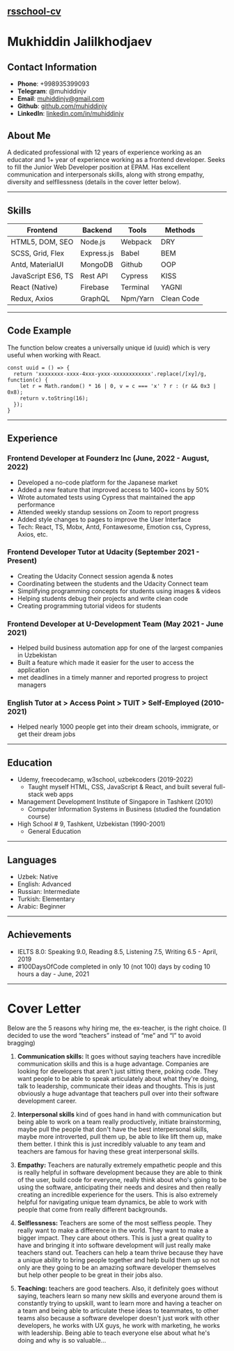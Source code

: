 ## [rsschool-cv](https://www.google.com)

# Mukhiddin Jalilkhodjaev

## Contact Information

- **Phone**: +998935399093
- **Telegram**: @muhiddinjv
- **Email**: muhiddinjv@gmail.com
- **Github**: [github.com/muhiddinjv](https://github.com/muhiddinjv)
- **LinkedIn**: [linkedin.com/in/muhiddinjv](https://www.linkedin.com/in/muhiddinjv/)

## About Me
A dedicated professional with 12 years of experience working as an educator and 1+ year of experience working as a frontend developer. Seeks to fill the Junior Web Developer position at EPAM. Has excellent communication and interpersonals skills, along with strong empathy, diversity and selfllessness (details in the cover letter below). 
***
## Skills

| Frontend           | Backend      | Tools    | Methods    |
| ------------------ | ------------ | -------- | ---------- |
| HTML5, DOM, SEO    | Node.js      | Webpack  | DRY        | 
| SCSS, Grid, Flex   | Express.js   | Babel    | BEM        |
| Antd, MaterialUI   | MongoDB      | Github   | OOP        |
| JavaScript ES6, TS | Rest API     | Cypress  | KISS       | 
| React (Native)     | Firebase     | Terminal | YAGNI      |
| Redux, Axios       | GraphQL      | Npm/Yarn | Clean Code |

***
## Code Example
The function below creates a universally unique id (uuid) which is very useful when working with React.
```
const uuid = () => {
  return 'xxxxxxxx-xxxx-4xxx-yxxx-xxxxxxxxxxxx'.replace(/[xy]/g, function(c) {
    let r = Math.random() * 16 | 0, v = c === 'x' ? r : (r && 0x3 | 0x8);
    return v.toString(16);
  });
}
```
*** 
## Experience 

###  Frontend Developer at Founderz Inc (June, 2022 - August, 2022)
   * Developed a no-code platform for the Japanese market
   * Added a new feature that improved access to 1400+ icons by 50%
   * Wrote automated tests using Cypress that maintained the app performance
   * Attended weekly standup sessions on Zoom to report progress
   * Added style changes to pages to improve the User Interface
   * Tech: React, TS, Mobx, Antd, Fontawesome, Emotion css, Cypress, Axios, etc.

###  Frontend Developer Tutor at Udacity (September 2021 - Present)
   * Creating the Udacity Connect session agenda & notes
   * Coordinating between the students and the Udacity Connect team
   * Simplifying programming concepts for students using images & videos 
   * Helping students debug their projects and write clean code
   * Creating programming tutorial videos for students 

### Frontend Developer at U-Development Team (May 2021 - June 2021)
  * Helped build business automation app for one of the largest companies in Uzbekistan
  * Built a feature which made it easier for the user to access the application
  * met deadlines in a timely manner and reported progress to project managers
  
### English Tutor at > Access Point > TUIT > Self-Employed (2010-2021)
  * Helped nearly 1000 people get into their dream schools, immigrate, or get their dream jobs 
***
## Education
* Udemy, freecodecamp, w3school, uzbekcoders (2019-2022)
    * Taught myself HTML, CSS, JavaScript & React, and built several full-stack web apps
* Management Development Institute of Singapore in Tashkent (2010)
    * Computer Information Systems in Business (studied the foundation course)
* High School # 9, Tashkent, Uzbekistan (1990-2001)
    * General Education
***
## Languages
  * Uzbek: Native
  * English: Advanced
  * Russian: Intermediate
  * Turkish: Elementary
  * Arabic: Beginner
***
## Achievements
- IELTS 8.0: Speaking 9.0, Reading 8.5, Listening 7.5, Writing 6.5 - April, 2019
- #100DaysOfCode completed in only 10 (not 100) days by coding 10 hours a day - June, 2021
***

# Cover Letter

Below are the 5 reasons why hiring me, the ex-teacher, is the right choice. (I decided to use the word “teachers” instead of “me” and “I” to avoid bragging)

1) **Communication skills:** It goes without saying teachers have incredible communication skills and this is a huge advantage. Companies are looking for developers that aren't just sitting there, poking code. They want people to be able to speak articulately about what they're doing, talk to leadership, communicate their ideas and thoughts. This is just obviously a huge advantage that teachers pull over into their software development career.

2) **Interpersonal skills** kind of goes hand in hand with communication but being able to work on a team really productively, initiate brainstorming, maybe pull the people that don't have the best interpersonal skills, maybe more introverted, pull them up, be able to like lift them up, make them better. I think this is just incredibly valuable to any team and teachers are famous for having these great interpersonal skills. 

3) **Empathy:** Teachers are naturally extremely empathetic people and this is really helpful in software development because they are able to think of the user, build code for everyone, really think about who's going to be using the software, anticipating their needs and desires and then really creating an incredible experience for the users. This is also extremely helpful for navigating unique team dynamics, be able to work with people that come from really different backgrounds. 

4) **Selflessness:** Teachers are some of the most selfless people. They really want to make a difference in the world. They want to make a bigger impact. They care about others. This is just a great quality to have and bringing it into software development will just really make teachers stand out. Teachers can help a team thrive because they have a unique ability to bring people together and help build them up so not only are they going to be an amazing software developer themselves but help other people to be great in their jobs also.

5) **Teaching:** teachers are good teachers. Also, it definitely goes without saying, teachers learn so many new skills and everyone around them is constantly trying to upskill, want to learn more and having a teacher on a team and being able to articulate these ideas to teammates, to other teams also because a software developer doesn't just work with other developers, he works with UX guys, he work with marketing, he works with leadership. Being able to teach everyone else about what he's doing and why is so valuable...


